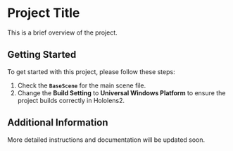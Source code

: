 # Project Title

This is a brief overview of the project.

## Getting Started

To get started with this project, please follow these steps:

1. Check the **`BaseScene`** for the main scene file.
2. Change the **Build Setting** to **Universal Windows Platform** to ensure the project builds correctly in Hololens2.

## Additional Information

More detailed instructions and documentation will be updated soon.

